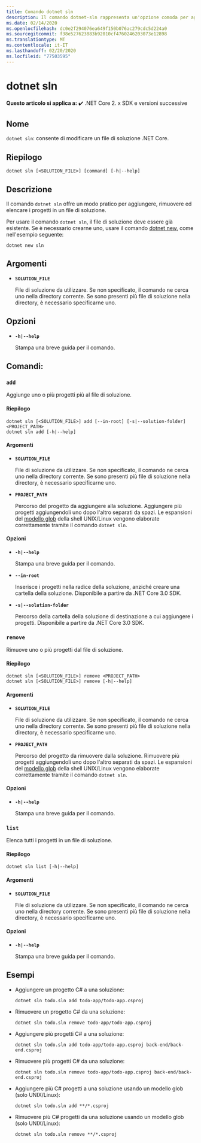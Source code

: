 ```yaml
---
title: Comando dotnet sln
description: Il comando dotnet-sln rappresenta un'opzione comoda per aggiungere, rimuovere ed elencare i progetti in un file di soluzione.
ms.date: 02/14/2020
ms.openlocfilehash: dc0e2f294076ea649f150b076ac279cdc5d224a0
ms.sourcegitcommit: f38e527623883b92010cf4760246203073e12898
ms.translationtype: MT
ms.contentlocale: it-IT
ms.lasthandoff: 02/20/2020
ms.locfileid: "77503595"
---
```

# <a name="dotnet-sln"></a>dotnet sln

**Questo articolo si applica a:** ✔️ .NET Core 2. x SDK e versioni successive

## <a name="name"></a>Nome

`dotnet sln`: consente di modificare un file di soluzione .NET Core.

## <a name="synopsis"></a>Riepilogo

```dotnetcli
dotnet sln [<SOLUTION_FILE>] [command] [-h|--help]
```

## <a name="description"></a>Descrizione

Il comando `dotnet sln` offre un modo pratico per aggiungere, rimuovere ed elencare i progetti in un file di soluzione.

Per usare il comando `dotnet sln`, il file di soluzione deve essere già esistente. Se è necessario crearne uno, usare il comando [dotnet new](dotnet-new.md), come nell'esempio seguente:

```dotnetcli
dotnet new sln
```

## <a name="arguments"></a>Argomenti

- **`SOLUTION_FILE`**

  File di soluzione da utilizzare. Se non specificato, il comando ne cerca uno nella directory corrente. Se sono presenti più file di soluzione nella directory, è necessario specificarne uno.

## <a name="options"></a>Opzioni

- **`-h|--help`**

  Stampa una breve guida per il comando.

## <a name="commands"></a>Comandi:

### `add`

Aggiunge uno o più progetti più al file di soluzione.

#### <a name="synopsis"></a>Riepilogo

```dotnetcli
dotnet sln [<SOLUTION_FILE>] add [--in-root] [-s|--solution-folder] <PROJECT_PATH>
dotnet sln add [-h|--help]
```

#### <a name="arguments"></a>Argomenti

- **`SOLUTION_FILE`**

  File di soluzione da utilizzare. Se non specificato, il comando ne cerca uno nella directory corrente. Se sono presenti più file di soluzione nella directory, è necessario specificarne uno.

- **`PROJECT_PATH`**

  Percorso del progetto da aggiungere alla soluzione. Aggiungere più progetti aggiungendoli uno dopo l'altro separati da spazi. Le espansioni del [modello glob](https://en.wikipedia.org/wiki/Glob_(programming)) della shell UNIX/Linux vengono elaborate correttamente tramite il comando `dotnet sln`.

#### <a name="options"></a>Opzioni

- **`-h|--help`**

  Stampa una breve guida per il comando.

- **`--in-root`**

  Inserisce i progetti nella radice della soluzione, anziché creare una cartella della soluzione. Disponibile a partire da .NET Core 3.0 SDK.

- **`-s|--solution-folder`**

  Percorso della cartella della soluzione di destinazione a cui aggiungere i progetti. Disponibile a partire da .NET Core 3.0 SDK.

### `remove`

Rimuove uno o più progetti dal file di soluzione.

#### <a name="synopsis"></a>Riepilogo

```dotnetcli
dotnet sln [<SOLUTION_FILE>] remove <PROJECT_PATH>
dotnet sln [<SOLUTION_FILE>] remove [-h|--help]
```

#### <a name="arguments"></a>Argomenti

- **`SOLUTION_FILE`**

  File di soluzione da utilizzare. Se non specificato, il comando ne cerca uno nella directory corrente. Se sono presenti più file di soluzione nella directory, è necessario specificarne uno.

- **`PROJECT_PATH`**

  Percorso del progetto da rimuovere dalla soluzione. Rimuovere più progetti aggiungendoli uno dopo l'altro separati da spazi. Le espansioni del [modello glob](https://en.wikipedia.org/wiki/Glob_(programming)) della shell UNIX/Linux vengono elaborate correttamente tramite il comando `dotnet sln`.

#### <a name="options"></a>Opzioni

- **`-h|--help`**

  Stampa una breve guida per il comando.

### `list`

Elenca tutti i progetti in un file di soluzione.

#### <a name="synopsis"></a>Riepilogo

```dotnetcli
dotnet sln list [-h|--help]
```

#### <a name="arguments"></a>Argomenti

- **`SOLUTION_FILE`**

  File di soluzione da utilizzare. Se non specificato, il comando ne cerca uno nella directory corrente. Se sono presenti più file di soluzione nella directory, è necessario specificarne uno.

#### <a name="options"></a>Opzioni

- **`-h|--help`**

  Stampa una breve guida per il comando.

## <a name="examples"></a>Esempi

- Aggiungere un progetto C# a una soluzione:

  ```dotnetcli
  dotnet sln todo.sln add todo-app/todo-app.csproj
  ```

- Rimuovere un progetto C# da una soluzione:

  ```dotnetcli
  dotnet sln todo.sln remove todo-app/todo-app.csproj
  ```

- Aggiungere più progetti C# a una soluzione:

  ```dotnetcli
  dotnet sln todo.sln add todo-app/todo-app.csproj back-end/back-end.csproj
  ```

- Rimuovere più progetti C# da una soluzione:

  ```dotnetcli
  dotnet sln todo.sln remove todo-app/todo-app.csproj back-end/back-end.csproj
  ```

- Aggiungere più C# progetti a una soluzione usando un modello glob (solo UNIX/Linux):

  ```dotnetcli
  dotnet sln todo.sln add **/*.csproj
  ```

- Rimuovere più C# progetti da una soluzione usando un modello glob (solo UNIX/Linux):

  ```dotnetcli
  dotnet sln todo.sln remove **/*.csproj
  ```
